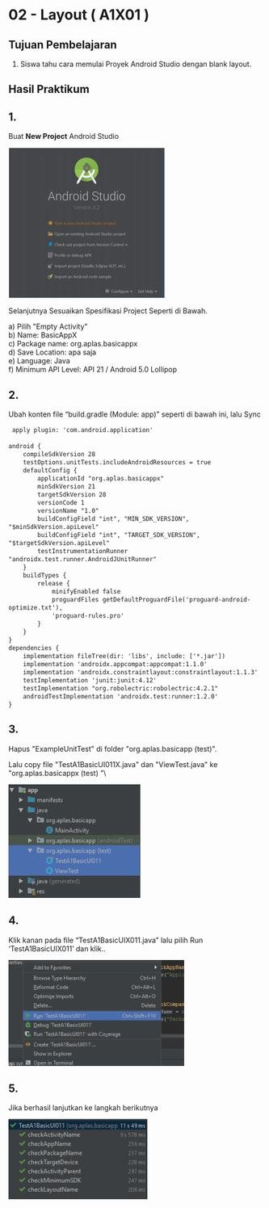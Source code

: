 # 02 - Layout ( A1X01 )


## Tujuan Pembelajaran

1. Siswa tahu cara memulai Proyek Android Studio dengan blank layout.

## Hasil Praktikum 

## 1.
Buat **New Project** Android Studio

![Teks alternatif](img/A1X01/1.PNG)

Selanjutnya Sesuaikan Spesifikasi Project Seperti di Bawah.

a) Pilih "Empty Activity"\
b) Name: BasicAppX\
c) Package name: org.aplas.basicappx\
d) Save Location: apa saja\
e) Language: Java\
f) Minimum API Level: API 21 / Android 5.0 Lollipop


## 2.
Ubah konten file “build.gradle (Module: app)” seperti di bawah ini, lalu Sync


     apply plugin: 'com.android.application'

    android {
        compileSdkVersion 28
        testOptions.unitTests.includeAndroidResources = true
        defaultConfig {
            applicationId "org.aplas.basicappx"
            minSdkVersion 21
            targetSdkVersion 28
            versionCode 1
            versionName "1.0"
            buildConfigField "int", "MIN_SDK_VERSION", "$minSdkVersion.apiLevel"
            buildConfigField "int", "TARGET_SDK_VERSION", "$targetSdkVersion.apiLevel"
            testInstrumentationRunner "androidx.test.runner.AndroidJUnitRunner"
        }
        buildTypes {
            release {
                minifyEnabled false
                proguardFiles getDefaultProguardFile('proguard-android-optimize.txt'),
                'proguard-rules.pro'
            }
        }
    }
    dependencies {
        implementation fileTree(dir: 'libs', include: ['*.jar'])
        implementation 'androidx.appcompat:appcompat:1.1.0'
        implementation 'androidx.constraintlayout:constraintlayout:1.1.3'
        testImplementation 'junit:junit:4.12'
        testImplementation "org.robolectric:robolectric:4.2.1"
        androidTestImplementation 'androidx.test:runner:1.2.0'
    }


## 3. 
Hapus "ExampleUnitTest" di folder "org.aplas.basicapp (test)".

Lalu copy file "TestA1BasicUI011X.java" dan "ViewTest.java" ke "org.aplas.basicappx
(test) ”\\

![Teks alternatif](img/A1X01/2.PNG)

## 4.
Klik kanan pada file “TestA1BasicUIX011.java” lalu pilih Run ‘TestA1BasicUIX011’ dan klik..

![Teks alternatif](img/A1X01/3.PNG)

## 5. 
Jika berhasil lanjutkan ke langkah berikutnya 

![Teks alternatif](img/A1X01/4.PNG)





